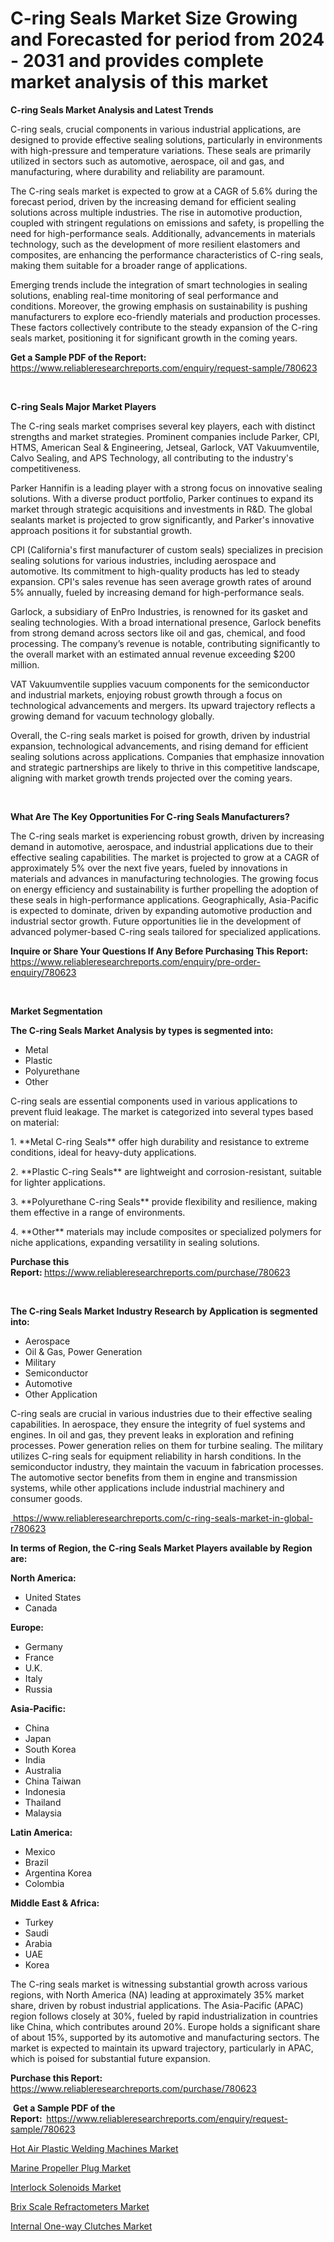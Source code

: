 <p><h1>C-ring Seals Market Size Growing and Forecasted for period from 2024 - 2031 and provides complete market analysis of this market</h1></p><p><strong>C-ring Seals Market Analysis and Latest Trends</strong></p>
<p><p>C-ring seals, crucial components in various industrial applications, are designed to provide effective sealing solutions, particularly in environments with high-pressure and temperature variations. These seals are primarily utilized in sectors such as automotive, aerospace, oil and gas, and manufacturing, where durability and reliability are paramount.</p><p>The C-ring seals market is expected to grow at a CAGR of 5.6% during the forecast period, driven by the increasing demand for efficient sealing solutions across multiple industries. The rise in automotive production, coupled with stringent regulations on emissions and safety, is propelling the need for high-performance seals. Additionally, advancements in materials technology, such as the development of more resilient elastomers and composites, are enhancing the performance characteristics of C-ring seals, making them suitable for a broader range of applications.</p><p>Emerging trends include the integration of smart technologies in sealing solutions, enabling real-time monitoring of seal performance and conditions. Moreover, the growing emphasis on sustainability is pushing manufacturers to explore eco-friendly materials and production processes. These factors collectively contribute to the steady expansion of the C-ring seals market, positioning it for significant growth in the coming years.</p></p>
<p><strong>Get a Sample PDF of the Report:&nbsp;</strong> <a href="https://www.reliableresearchreports.com/enquiry/request-sample/780623?utm_campaign=16&utm_medium=2&utm_source=Github&utm_content=ia&utm_term=30122024&utm_id=c-ring-seals">https://www.reliableresearchreports.com/enquiry/request-sample/780623</a></p>
<p>&nbsp;</p>
<p><strong>C-ring Seals Major Market Players</strong></p>
<p><p>The C-ring seals market comprises several key players, each with distinct strengths and market strategies. Prominent companies include Parker, CPI, HTMS, American Seal & Engineering, Jetseal, Garlock, VAT Vakuumventile, Calvo Sealing, and APS Technology, all contributing to the industry's competitiveness.</p><p>Parker Hannifin is a leading player with a strong focus on innovative sealing solutions. With a diverse product portfolio, Parker continues to expand its market through strategic acquisitions and investments in R&D. The global sealants market is projected to grow significantly, and Parker's innovative approach positions it for substantial growth.</p><p>CPI (California's first manufacturer of custom seals) specializes in precision sealing solutions for various industries, including aerospace and automotive. Its commitment to high-quality products has led to steady expansion. CPI's sales revenue has seen average growth rates of around 5% annually, fueled by increasing demand for high-performance seals.</p><p>Garlock, a subsidiary of EnPro Industries, is renowned for its gasket and sealing technologies. With a broad international presence, Garlock benefits from strong demand across sectors like oil and gas, chemical, and food processing. The company’s revenue is notable, contributing significantly to the overall market with an estimated annual revenue exceeding $200 million.</p><p>VAT Vakuumventile supplies vacuum components for the semiconductor and industrial markets, enjoying robust growth through a focus on technological advancements and mergers. Its upward trajectory reflects a growing demand for vacuum technology globally.</p><p>Overall, the C-ring seals market is poised for growth, driven by industrial expansion, technological advancements, and rising demand for efficient sealing solutions across applications. Companies that emphasize innovation and strategic partnerships are likely to thrive in this competitive landscape, aligning with market growth trends projected over the coming years.</p></p>
<p>&nbsp;</p>
<p><strong>What Are The Key Opportunities For C-ring Seals Manufacturers?</strong></p>
<p><p>The C-ring seals market is experiencing robust growth, driven by increasing demand in automotive, aerospace, and industrial applications due to their effective sealing capabilities. The market is projected to grow at a CAGR of approximately 5% over the next five years, fueled by innovations in materials and advances in manufacturing technologies. The growing focus on energy efficiency and sustainability is further propelling the adoption of these seals in high-performance applications. Geographically, Asia-Pacific is expected to dominate, driven by expanding automotive production and industrial sector growth. Future opportunities lie in the development of advanced polymer-based C-ring seals tailored for specialized applications.</p></p>
<p><strong>Inquire or Share Your Questions If Any Before Purchasing This Report:</strong> <a href="https://www.reliableresearchreports.com/enquiry/pre-order-enquiry/780623?utm_campaign=16&utm_medium=2&utm_source=Github&utm_content=ia&utm_term=30122024&utm_id=c-ring-seals">https://www.reliableresearchreports.com/enquiry/pre-order-enquiry/780623</a></p>
<p>&nbsp;</p>
<p><strong>Market Segmentation</strong></p>
<p><strong>The C-ring Seals Market Analysis by types is segmented into:</strong></p>
<p><ul><li>Metal</li><li>Plastic</li><li>Polyurethane</li><li>Other</li></ul></p>
<p><p>C-ring seals are essential components used in various applications to prevent fluid leakage. The market is categorized into several types based on material: </p><p>1. **Metal C-ring Seals** offer high durability and resistance to extreme conditions, ideal for heavy-duty applications.</p><p>2. **Plastic C-ring Seals** are lightweight and corrosion-resistant, suitable for lighter applications.</p><p>3. **Polyurethane C-ring Seals** provide flexibility and resilience, making them effective in a range of environments.</p><p>4. **Other** materials may include composites or specialized polymers for niche applications, expanding versatility in sealing solutions.</p></p>
<p><strong>Purchase this Report:&nbsp;</strong><a href="https://www.reliableresearchreports.com/purchase/780623?utm_campaign=16&utm_medium=2&utm_source=Github&utm_content=ia&utm_term=30122024&utm_id=c-ring-seals">https://www.reliableresearchreports.com/purchase/780623</a></p>
<p>&nbsp;</p>
<p><strong>The C-ring Seals Market Industry Research by Application is segmented into:</strong></p>
<p><ul><li>Aerospace</li><li>Oil & Gas, Power Generation</li><li>Military</li><li>Semiconductor</li><li>Automotive</li><li>Other Application</li></ul></p>
<p><p>C-ring seals are crucial in various industries due to their effective sealing capabilities. In aerospace, they ensure the integrity of fuel systems and engines. In oil and gas, they prevent leaks in exploration and refining processes. Power generation relies on them for turbine sealing. The military utilizes C-ring seals for equipment reliability in harsh conditions. In the semiconductor industry, they maintain the vacuum in fabrication processes. The automotive sector benefits from them in engine and transmission systems, while other applications include industrial machinery and consumer goods.</p></p>
<p><a href="https://www.reliableresearchreports.com/c-ring-seals-market-in-global-r780623?utm_campaign=16&utm_medium=2&utm_source=Github&utm_content=ia&utm_term=30122024&utm_id=c-ring-seals">&nbsp;https://www.reliableresearchreports.com/c-ring-seals-market-in-global-r780623</a></p>
<p><strong>In terms of Region, the C-ring Seals Market Players available by Region are:</strong></p>
<p>
    <p> <strong> North America: </strong>
        <ul>
            <li>United States</li>
            <li>Canada</li>
        </ul>
        </p> 
    <p> <strong> Europe: </strong>
        <ul>
            <li>Germany</li>
            <li>France</li>
            <li>U.K.</li>
            <li>Italy</li>
            <li>Russia</li>
        </ul>
        </p> 
    <p> <strong> Asia-Pacific: </strong>
        <ul>
            <li>China</li>
            <li>Japan</li>
            <li>South Korea</li>
            <li>India</li>
            <li>Australia</li>
            <li>China Taiwan</li>
            <li>Indonesia</li>
            <li>Thailand</li>
            <li>Malaysia</li>
        </ul>
        </p> 
    <p> <strong> Latin America: </strong>
        <ul>
            <li>Mexico</li>
            <li>Brazil</li>
            <li>Argentina Korea</li>
            <li>Colombia</li>
        </ul>
        </p> 
    <p> <strong> Middle East & Africa: </strong>
        <ul>
            <li>Turkey</li>
            <li>Saudi</li>
            <li>Arabia</li>
            <li>UAE</li>
            <li>Korea</li>
        </ul>
    </p>
    </p>
<p><p>The C-ring seals market is witnessing substantial growth across various regions, with North America (NA) leading at approximately 35% market share, driven by robust industrial applications. The Asia-Pacific (APAC) region follows closely at 30%, fueled by rapid industrialization in countries like China, which contributes around 20%. Europe holds a significant share of about 15%, supported by its automotive and manufacturing sectors. The market is expected to maintain its upward trajectory, particularly in APAC, which is poised for substantial future expansion.</p></p>
<p><strong>Purchase this Report: </strong><a href="https://www.reliableresearchreports.com/purchase/780623?utm_campaign=16&utm_medium=2&utm_source=Github&utm_content=ia&utm_term=30122024&utm_id=c-ring-seals">https://www.reliableresearchreports.com/purchase/780623</a></p>
<p>&nbsp;<strong>Get a Sample PDF of the Report:&nbsp;&nbsp;</strong><a href="https://www.reliableresearchreports.com/enquiry/request-sample/780623?utm_campaign=16&utm_medium=2&utm_source=Github&utm_content=ia&utm_term=30122024&utm_id=c-ring-seals">https://www.reliableresearchreports.com/enquiry/request-sample/780623</a></p>
<p><strong></strong></p>
<p><p><a href="https://github.com/JosephineMcguire65/Market-Research-Report-List-1/blob/main/hot-air-plastic-welding-machines-market.md?utm_campaign=16&utm_medium=2&utm_source=Github&utm_content=ia&utm_term=30122024&utm_id=c-ring-seals">Hot Air Plastic Welding Machines Market</a></p><p><a href="https://github.com/mezokathleen834/Market-Research-Report-List-1/blob/main/marine-propeller-plug-market.md?utm_campaign=16&utm_medium=2&utm_source=Github&utm_content=ia&utm_term=30122024&utm_id=c-ring-seals">Marine Propeller Plug Market</a></p><p><a href="https://github.com/jerhoskinson197676/Market-Research-Report-List-1/blob/main/interlock-solenoids-market.md?utm_campaign=16&utm_medium=2&utm_source=Github&utm_content=ia&utm_term=30122024&utm_id=c-ring-seals">Interlock Solenoids Market</a></p><p><a href="https://github.com/shirleenfraker87/Market-Research-Report-List-1/blob/main/brix-scale-refractometers-market.md?utm_campaign=16&utm_medium=2&utm_source=Github&utm_content=ia&utm_term=30122024&utm_id=c-ring-seals">Brix Scale Refractometers Market</a></p><p><a href="https://github.com/norbeludie83/Market-Research-Report-List-1/blob/main/internal-one-way-clutches-market.md?utm_campaign=16&utm_medium=2&utm_source=Github&utm_content=ia&utm_term=30122024&utm_id=c-ring-seals">Internal One-way Clutches Market</a></p></p>